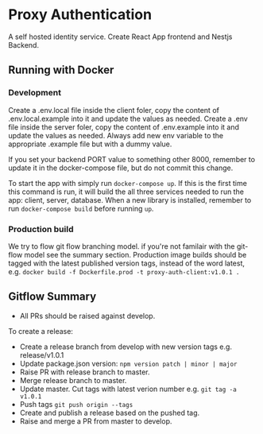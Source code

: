 # Proxy Authentication

A self hosted identity service. Create React App frontend and Nestjs Backend.

## Running with Docker

### Development

Create a .env.local file inside the client foler, copy the content of .env.local.example into it and update the values as needed. Create a .env file inside the server foler, copy the content of .env.example into it and update the values as needed. Always add new env variable to the appropriate .example file but with a dummy value.

If you set your backend PORT value to something other 8000, remember to update it in the docker-compose file, but do not commit this change.

To start the app with simply run `docker-compose up`. If this is the first time this command is run, it will build the all three services needed to run the app: client, server, database. When a new library is installed, remember to run `docker-compose build` before running `up`.


### Production build

We try to flow git flow branching model. if you're not familair with the git-flow model see the summary section. Production image builds should be tagged with the latest published version tags, instead of the word latest, e.g. `docker build -f Dockerfile.prod -t proxy-auth-client:v1.0.1 .`

## Gitflow Summary

- All PRs should be raised against develop.

To create a release:
- Create a release branch from develop with new version tags e.g. release/v1.0.1
- Update package.json version: `npm version patch | minor | major`
- Raise PR with release branch to master.
- Merge release branch to master.
- Update master. Cut tags with latest verion number e.g. `git tag -a v1.0.1`
- Push tags `git push origin --tags`
- Create and publish a release based on the pushed tag.
- Raise and merge a PR from master to develop.
